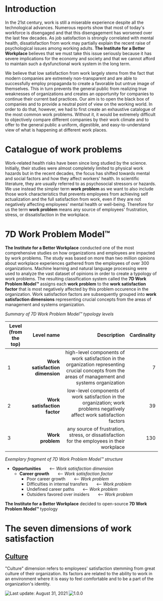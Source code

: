 # Introduction

In the 21st century, work is still a miserable experience despite all the technological advances. Numerous reports show that most of today's workforce is disengaged and that this disengagement has worsened over the last few decades. As job satisfaction is strongly correlated with mental health, dissatisfaction from work may partially explain the recent raise of psychological issues among working adults. __The Institute for a Better Workplace__ believes that we must take this issue seriously because it has severe implications for the economy and society and that we cannot afford to maintain such a dysfunctional work system in the long term.

We believe that low satisfaction from work largely stems from the fact that modern companies are extremely non-transparent and are able to successfully employ propaganda to create a favorable but untrue image of themselves. This in turn prevents the general public from realizing true weaknesses of organizations and creates an opportunity for companies to continue their current bad practices. Our aim is to open the black box of companies and to provide a neutral point of view on the working world. In order to do that, however, we had to first create an exhaustive catalogue of the most common work problems. Without it, it would be extremely difficult to objectively compare different companies by their work climate and to offer to the general public a uniform, digestible, and easy-to-understand view of what is happening at different work places. 

# Catalogue of work problems

Work-related health risks have been since long studied by the science.  Initially, their studies were almost completely limited to physical work hazards but in the recent decades, the focus has shifted towards mental and social factors and how they affect workers' health.  In scientific literature, they are usually referred to as psychosocial stressors or hazards. We use instead the simpler term __work problem__ as we want to also include those work characteristics that prevents employees from achieving self actualization and the full satisfaction from work, even if they are not negatively affecting employees' mental health or well-being. Therefore for us the term __work problem__ means any source of employees' frustration, stress, or dissatisfaction in the workplace.

# 7D Work Problem Model™

__The Institute for a Better Workplace__ conducted one of the most comprehensive studies on how organizations and employees are impacted by work problems. The study was based on more than two million opinions about workplace experiences gathered from the employees of over 300 organizations. Machine learning and natural language processing were used to analyze the vast dataset of opinions in order to create a typology of work problems. The resulting classification system called the __7D Work Problem Model™__ assigns each __work problem__ to the __work satisfaction factor__ that is most negatively affected by this problem occurence in the organization. Work satisfaction factors are subsequently grouped into __work satisfaction dimensions__ representing crucial concepts from the areas of management and systems organization.

*Summary of 7D Work Problem Model™ typology levels*

| Level (from the top)  |      Level name      |  Description  | Cardinality |
|-----------------------|---------------------:|--------------:|------------:| 
|  1|  __Work satisfaction dimension__ |  high-level components of work satisfaction in the organization representing crucial concepts from the areas of management and systems organization | 7 |
|  2|  __Work satisfaction factor__   | low-level components of work satisfaction in the organization; work problems negatively affect work satisfaction factors | 39  |
|  3| __Work problem__ | any source of frustration, stress, or dissatisfaction for the employees in their workplace | 130 |

*Exemplary fragment of 7D Work Problem Model™ structure*

* __Opportunities__  &nbsp;  &nbsp;  &nbsp;  <-- *Work satisfaction dimension*
    * __Career growth__  &nbsp;  &nbsp;  &nbsp; <-- *Work satisfaction factor*
       * Poor career growth  &nbsp;  &nbsp;  &nbsp; <-- *Work problem*
       * Difficulties in internal transfers  &nbsp;  &nbsp;  &nbsp; <-- *Work problem*
       * Undefined career paths  &nbsp;  &nbsp;  &nbsp; <-- *Work problem*
       * Outsiders favored over insiders  &nbsp;  &nbsp;  &nbsp; <-- *Work problem*

__The Institute for a Better Workplace__ decided to open-source __7D Work Problem Model™__ typology




# The seven dimensions of work satisfaction

## [Culture](dimensions/culture.md)

"Culture" dimension refers to employees' satisfaction stemming from great culture of their organization. Its factors are related to the ability to work in an environment where it is easy to feel comfortable and to be a part of the organization's identity.



<div align="left">
   <img id="last-update-badge" src="https://img.shields.io/badge/%F0%9F%93%85%20Last%20update%20-%20August%2031%2C%202021-blue.svg" alt="Last update: August 31, 2021" /> <img src="https://img.shields.io/badge/ %E2%9C%94%20Typology%20version%20-%201.0.0-yellow.svg" alt="1.0.0"/>
</div>
<br/>

